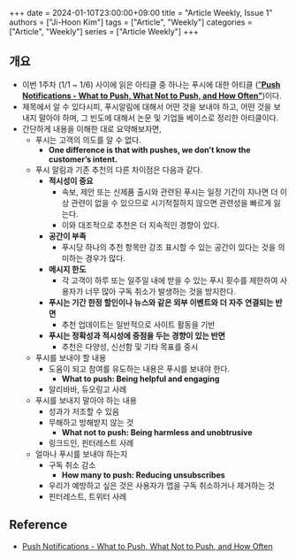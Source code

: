 +++ 
date = 2024-01-10T23:00:00+09:00
title = "Article Weekly, Issue 1"
authors = ["Ji-Hoon Kim"]
tags = ["Article", "Weekly"]
categories = ["Article", "Weekly"]
series = ["Article Weekly"]
+++

## 개요

- 이번 1주차 (1/1 ~ 1/6) 사이에 읽은 아티클 중 하나는 푸시에 대한 아티클 ([”**Push Notifications - What to Push, What Not to Push, and How Often”**](https://eugeneyan.com/writing/push/))이다.
- 제목에서 알 수 있다시피, 푸시알림에 대해서 어떤 것을 보내야 하고, 어떤 것을 보내지 말아야 하며, 그 빈도에 대해서 논문 및 기업들 베이스로 정리한 아티클이다.
- 간단하게 내용을 이해한 대로 요약해보자면,
  - 푸시는 고객의 의도를 알 수 없다.
    - **One difference is that with pushes, we don’t know the customer’s intent.**
  - 푸시 알림과 기존 추천의 다른 차이점은 다음과 같다.
    - **적시성이 중요**
      - 속보, 제안 또는 신제품 출시와 관련된 푸시는 일정 기간이 지나면 더 이상 관련이 없을 수 있으므로 시기적절하지 않으면 관련성을 빠르게 잃는다.
      - 이와 대조적으로 추천은 더 지속적인 경향이 있다.
    - **공간이 부족**
      - 푸시당 하나의 추천 항목만 강조 표시할 수 있는 공간이 있다는 것을 의미하는 경우가 많다.
    - **메시지 한도**
      - 각 고객이 하루 또는 일주일 내에 받을 수 있는 푸시 횟수를 제한하여 사용자가 너무 많아 구독 취소가 발생하는 것을 방지한다.
    - **푸시는 기간 한정 할인이나 뉴스와 같은 외부 이벤트와 더 자주 연결되는 반면**
      - 추천 업데이트는 일반적으로 사이트 활동을 기반
    - **푸시는 정확성과 적시성에 중점을 두는 경향이 있는 반면**
      - 추천은 다양성, 신선함 및 기타 목표를 중시
  - 푸시를 보내야 할 내용
    - 도움이 되고 참여를 유도하는 내용은 푸시를 보내야 한다.
      - **What to push: Being helpful and engaging**
    - 알리바바, 듀오링고 사례
  - 푸시를 보내지 말아야 하는 내용
    - 성과가 저조할 수 있음
    - 무해하고 방해받지 않는 것
      - **What not to push: Being harmless and unobtrusive**
    - 링크드인, 핀터레스트 사례
  - 얼마나 푸시를 보내야 하는지
    - 구독 취소 감소
      - **How many to push: Reducing unsubscribes**
    - 우리가 예방하고 싶은 것은 사용자가 앱을 구독 취소하거나 제거하는 것
    - 핀터레스트, 트위터 사례

## Reference

- [Push Notifications - What to Push, What Not to Push, and How Often](https://eugeneyan.com/writing/push/)

